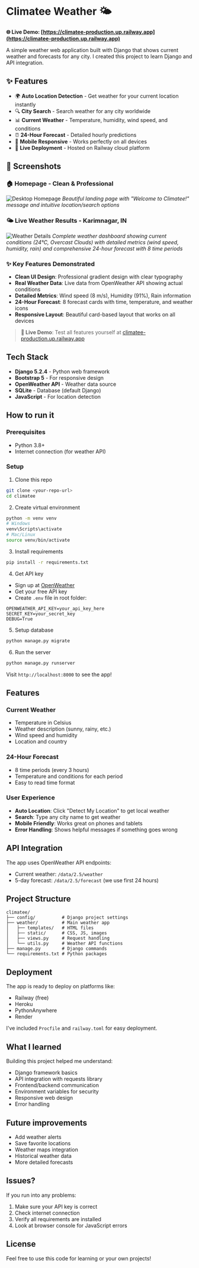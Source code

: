 # Climatee Weather 🌤️

**🌐 Live Demo: [https://climatee-production.up.railway.app](https://climatee-production.up.railway.app)**

A simple weather web application built with Django that shows current weather and forecasts for any city. I created this project to learn Django and API integration.

## ✨ Features

- 🌍 **Auto Location Detection** - Get weather for your current location instantly
- 🔍 **City Search** - Search weather for any city worldwide  
- 📊 **Current Weather** - Temperature, humidity, wind speed, and conditions
- ⏰ **24-Hour Forecast** - Detailed hourly predictions
- 📱 **Mobile Responsive** - Works perfectly on all devices
- 🚀 **Live Deployment** - Hosted on Railway cloud platform

## 📱 Screenshots

### 🏠 Homepage - Clean & Professional
![Desktop Homepage](./images/desktop-home.png)
*Beautiful landing page with "Welcome to Climatee!" message and intuitive location/search options*

### 🌤️ Live Weather Results - Karimnagar, IN
![Weather Details](./images/weather-display.png)
*Complete weather dashboard showing current conditions (24°C, Overcast Clouds) with detailed metrics (wind speed, humidity, rain) and comprehensive 24-hour forecast with 8 time periods*

### ✨ Key Features Demonstrated
- **Clean UI Design**: Professional gradient design with clear typography
- **Real Weather Data**: Live data from OpenWeather API showing actual conditions
- **Detailed Metrics**: Wind speed (8 m/s), Humidity (91%), Rain information
- **24-Hour Forecast**: 8 forecast cards with time, temperature, and weather icons
- **Responsive Layout**: Beautiful card-based layout that works on all devices

> **🚀 Live Demo**: Test all features yourself at [climatee-production.up.railway.app](https://climatee-production.up.railway.app)

## Tech Stack

- **Django 5.2.4** - Python web framework
- **Bootstrap 5** - For responsive design
- **OpenWeather API** - Weather data source
- **SQLite** - Database (default Django)
- **JavaScript** - For location detection

## How to run it

### Prerequisites
- Python 3.8+
- Internet connection (for weather API)

### Setup
1. Clone this repo
```bash
git clone <your-repo-url>
cd climatee
```

2. Create virtual environment
```bash
python -m venv venv
# Windows
venv\Scripts\activate
# Mac/Linux  
source venv/bin/activate
```

3. Install requirements
```bash
pip install -r requirements.txt
```

4. Get API key
- Sign up at [OpenWeather](https://openweathermap.org/api)
- Get your free API key
- Create `.env` file in root folder:
```
OPENWEATHER_API_KEY=your_api_key_here
SECRET_KEY=your_secret_key
DEBUG=True
```

5. Setup database
```bash
python manage.py migrate
```

6. Run the server
```bash
python manage.py runserver
```

Visit `http://localhost:8000` to see the app!

## Features

### Current Weather
- Temperature in Celsius
- Weather description (sunny, rainy, etc.)
- Wind speed and humidity
- Location and country

### 24-Hour Forecast
- 8 time periods (every 3 hours)
- Temperature and conditions for each period
- Easy to read time format

### User Experience
- **Auto Location**: Click "Detect My Location" to get local weather
- **Search**: Type any city name to get weather
- **Mobile Friendly**: Works great on phones and tablets
- **Error Handling**: Shows helpful messages if something goes wrong

## API Integration

The app uses OpenWeather API endpoints:
- Current weather: `/data/2.5/weather`
- 5-day forecast: `/data/2.5/forecast` (we use first 24 hours)

## Project Structure

```
climatee/
├── config/          # Django project settings
├── weather/         # Main weather app
│   ├── templates/   # HTML files
│   ├── static/      # CSS, JS, images
│   ├── views.py     # Request handling
│   └── utils.py     # Weather API functions
├── manage.py        # Django commands
└── requirements.txt # Python packages
```

## Deployment

The app is ready to deploy on platforms like:
- Railway (free)
- Heroku
- PythonAnywhere
- Render

I've included `Procfile` and `railway.toml` for easy deployment.

## What I learned

Building this project helped me understand:
- Django framework basics
- API integration with requests library
- Frontend/backend communication
- Environment variables for security
- Responsive web design
- Error handling

## Future improvements

- Add weather alerts
- Save favorite locations
- Weather maps integration
- Historical weather data
- More detailed forecasts

## Issues?

If you run into any problems:
1. Make sure your API key is correct
2. Check internet connection
3. Verify all requirements are installed
4. Look at browser console for JavaScript errors

## License

Feel free to use this code for learning or your own projects!
